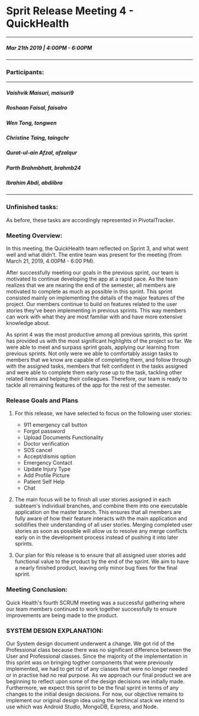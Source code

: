 
# Sprit Release Meeting 4 - QuickHealth
---
##### Mar 21th 2019 | 4:00PM - 6:00PM
***
### Participants:
***
##### Vaishvik Maisuri, maisuri9
##### Roshaan Faisal, faisalro
##### Wen Tong, tongwen
##### Christine Taing, taingchr
##### Qurat-ul-ain Afzal, afzalqur
##### Parth Brahmbhatt, brahmb24 
##### Ibrahim Abdi, abdiibra
***

### Unfinished tasks:


As before, these tasks are accordingly represented in PivotalTracker. 

### Meeting Overview:

In this meeting, the QuickHealth team reflected on Sprint 3, and what went well and what didn't. The entire team was present for the meeting (from March 21, 2019, 4:00PM - 6:00 PM).

After successfully meeting our goals in the previous sprint, our team is motivated to continue developing the app at a rapid pace. As the team realizes that we are nearing the end of the semester, all members are motivated to complete as much as possible in this sprint. This sprint consisted mainly on implementing the details of the major features of the project. Our members continue to build on features related to the user stories they've been implementing in previous sprints. This way members can work with what they are most familiar with and have more extensive knowledge about. 

As sprint 4 was the most productive among all previous sprints, this sprint has provided us with the most significant highlights of the project so far. We were able to meet and surpass sprint goals, applying our learning from previous sprints. Not only were we able to comfortably assign tasks to members that we know are capable of completing them, and follow through with the assigned tasks, members that felt confident in the tasks assigned and were able to complete them early rose up to the task, tackling other related items and helping their colleagues. Therefore, our team is ready to tackle all remaining features of the app for the rest of the semester. 

### Release Goals and Plans 
1. For this release, we have selected to focus on the following user stories: 
	- 911 emergency call button
	- Forgot password
	- Upload Documents Functionality
	- Doctor verification
	- SOS cancel
	- Accept/dismis option
	- Emergency Contact
	- Update Injury Type
	- Add Profile Picture
	- Patient Self Help
	- Chat

2. The main focus will be to finish all user stories assigned in each subteam's individual branches, and combine them into one executable application on the master branch. This ensures that all members are fully aware of how their feature interacts with the main application and solidifies their understanding of all user stories. Merging completed user stories as soon as possible will allow us to resolve any merge conflicts early on in the development process instead of pushing it into later sprints. 

3. Our plan for this release is to ensure that all assigned user stories add functional value to the product by the end of the sprint. We aim to have a nearly finished product, leaving only minor bug fixes for the final sprint.


### Meeting Conclusion:
Quick Health's fourth SCRUM meeting was a successful gathering where our team members continued to work together successfully to ensure improvements are being made to the product.

### SYSTEM DESIGN EXPLANATION:

Our System design document underwent a change. We got rid of the Professional class because there was no significant difference between the User and Professional classes. Since the majority of the implementation in this sprint was on bringing togther components that were previously implemented, we had to get rid of any classes that were no longer needed or in practise had no real purpose.
As we approach our final product we are beginning to reflect upon some of the design decisions we initially made. Furthermore, we expect this sprint to be the final sprint in terms of any changes to the initial design decisions. For now, our objective remains to implement our original design idea using the techincal stack we intend to use which was Android Studio, MongoDB, Express, and Node.
